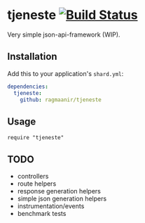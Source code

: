 # tjeneste [![Build Status](https://travis-ci.org/Ragmaanir/tjeneste.svg?branch=master)](https://travis-ci.org/Ragmaanir/tjeneste)

Very simple json-api-framework (WIP).

## Installation

Add this to your application's `shard.yml`:

```yaml
dependencies:
  tjeneste:
    github: ragmaanir/tjeneste
```

## Usage

```crystal
require "tjeneste"
```

## TODO

- controllers
- route helpers
- response generation helpers
- simple json generation helpers
- instrumentation/events
- benchmark tests
